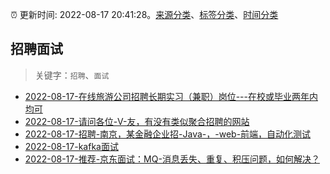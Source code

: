 :alarm_clock: 更新时间: 2022-08-17 20:41:28。[来源分类](../README.md)、[标签分类](../TAGS.md)、[时间分类](../TIMELINE.md)

## 招聘面试


> 关键字：`招聘`、`面试`



- [2022-08-17-在线旅游公司招聘长期实习（兼职）岗位---在校或毕业两年内均可](https://www.v2ex.com/t/873620) 
- [2022-08-17-请问各位-V-友，有没有类似聚合招聘的网站](https://www.v2ex.com/t/873602) 
- [2022-08-17-招聘-南京，某金融企业招-Java-，-web-前端，自动化测试](https://www.v2ex.com/t/873584) 
- [2022-08-17-kafka面试](https://toutiao.io/k/4s921d6) 
- [2022-08-17-推荐-京东面试：MQ-消息丢失、重复、积压问题，如何解决？](https://toutiao.io/k/1unx53z) 
